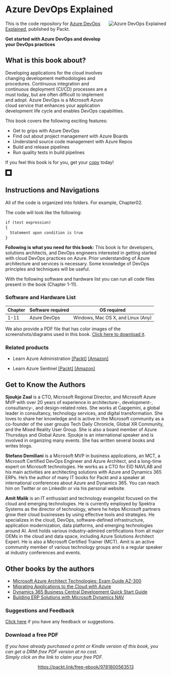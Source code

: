 # Azure DevOps Explained

<a href="https://www.packtpub.com/product/azure-devops-explained/9781800563513?utm_source=github&utm_medium=repository&utm_campaign=9781800563513"><img src="https://static.packt-cdn.com/products/9781800563513/cover/smaller" alt="Azure DevOps Explained" height="256px" align="right"></a>

This is the code repository for [Azure DevOps Explained](https://www.packtpub.com/product/azure-devops-explained/9781800563513?utm_source=github&utm_medium=repository&utm_campaign=9781800563513), published by Packt.

**Get started with Azure DevOps and develop your DevOps practices**

## What is this book about?
Developing applications for the cloud involves changing development methodologies and procedures. Continuous integration and continuous deployment (CI/CD) processes are a must today, but are often difficult to implement and adopt. Azure DevOps is a Microsoft Azure cloud service that enhances your application development life cycle and enables DevOps capabilities.

This book covers the following exciting features: 
* Get to grips with Azure DevOps
* Find out about project management with Azure Boards
* Understand source code management with Azure Repos
* Build and release pipelines
* Run quality tests in build pipelines

If you feel this book is for you, get your [copy](https://www.amazon.com/dp/1800563515) today!

<a href="https://www.packtpub.com/?utm_source=github&utm_medium=banner&utm_campaign=GitHubBanner"><img src="https://raw.githubusercontent.com/PacktPublishing/GitHub/master/GitHub.png" alt="https://www.packtpub.com/" border="5" /></a>

## Instructions and Navigations
All of the code is organized into folders. For example, Chapter02.

The code will look like the following:
```
if (test expression)
{
  Statement upon condition is true
}
```

**Following is what you need for this book:**
This book is for developers, solutions architects, and DevOps engineers interested in getting started with cloud DevOps practices on Azure. Prior understanding of Azure architecture and services is necessary. Some knowledge of DevOps principles and techniques will be useful.

With the following software and hardware list you can run all code files present in the book (Chapter 1-11).

### Software and Hardware List

| Chapter  | Software required                   | OS required                        |
| -------- | ------------------------------------| -----------------------------------|
| 1-11     | Azure DevOps                        | Windows, Mac OS X, and Linux (Any) |


We also provide a PDF file that has color images of the screenshots/diagrams used in this book. [Click here to download it](http://www.packtpub.com/sites/default/files/downloads/9781800563513_ColorImages.pdf).


### Related products <Other books you may enjoy>
* Learn Azure Administration [[Packt]](https://www.packtpub.com/product/learn-azure-administration/9781838551452?utm_source=github&utm_medium=repository&utm_campaign=9781838551452) [[Amazon]](https://www.amazon.com/dp/183855145X)

* Learn Azure Sentinel [[Packt]](https://www.packtpub.com/product/learn-azure-sentinel/9781838980924?utm_source=github&utm_medium=repository&utm_campaign=9781838980924) [[Amazon]](https://www.amazon.com/dp/183898092X)

## Get to Know the Authors

**Sjoukje Zaal** is a CTO, Microsoft Regional Director, and Microsoft Azure MVP with over 20 years of experience in architecture-, development-, consultancy-, and design-related roles. She works at Capgemini, a global leader in consultancy, technology services, and digital transformation.
She loves to share her knowledge and is active in the Microsoft community as a co-founder of the user groups Tech Daily Chronicle, Global XR Community, and the Mixed Reality User Group. She is also a board member of Azure Thursdays and Global Azure. Sjoukje is an international speaker and is involved in organizing many events. She has written several books and writes blogs.

**Stefano Demiliani** is a Microsoft MVP in business applications, an MCT, a Microsoft Certified DevOps Engineer and Azure Architect, and a long-time expert on Microsoft technologies. He works as a CTO for EID NAVLAB and his main activities are architecting solutions with Azure and Dynamics 365 ERPs. He’s the author of many IT books for Packt and a speaker at international conferences about Azure and Dynamics 365. You can reach him on Twitter or on LinkedIn or via his personal website.

**Amit Malik** is an IT enthusiast and technology evangelist focused on the cloud and emerging technologies. He is currently employed by Spektra Systems as the director of technology, where he helps Microsoft partners grow their cloud businesses by using effective tools and strategies. He specializes in the cloud, DevOps, software-defined infrastructure, application modernization, data platforms, and emerging technologies around AI. Amit holds various industry-admired certifications from all major OEMs in the cloud and data space, including Azure Solutions Architect Expert. He is also a Microsoft Certified Trainer (MCT). Amit is an active community member of various technology groups and is a regular speaker at industry conferences and events.


## Other books by the authors
* [Microsoft Azure Architect Technologies: Exam Guide AZ-300](https://www.packtpub.com/product/microsoft-azure-architect-technologies-exam-guide-az-300/9781838553531?utm_source=github&utm_medium=repository&utm_campaign=9781838553531)
* [Migrating Applications to the Cloud with Azure](https://www.packtpub.com/product/migrating-applications-to-the-cloud-with-azure/9781839217470?utm_source=github&utm_medium=repository&utm_campaign=9781839217470)
* [Dynamics 365 Business Central Development Quick Start Guide](https://www.packtpub.com/product/dynamics-365-business-central-development-quick-start-guide/9781789347463?utm_source=github&utm_medium=repository&utm_campaign=9781789347463)
* [Building ERP Solutions with Microsoft Dynamics NAV](https://www.packtpub.com/product/building-erp-solutions-with-microsoft-dynamics-nav/9781787123083?utm_source=github&utm_medium=repository&utm_campaign=9781787123083)

### Suggestions and Feedback
[Click here](https://docs.google.com/forms/d/e/1FAIpQLSdy7dATC6QmEL81FIUuymZ0Wy9vH1jHkvpY57OiMeKGqib_Ow/viewform) if you have any feedback or suggestions.
### Download a free PDF

 <i>If you have already purchased a print or Kindle version of this book, you can get a DRM-free PDF version at no cost.<br>Simply click on the link to claim your free PDF.</i>
<p align="center"> <a href="https://packt.link/free-ebook/9781800563513">https://packt.link/free-ebook/9781800563513 </a> </p>